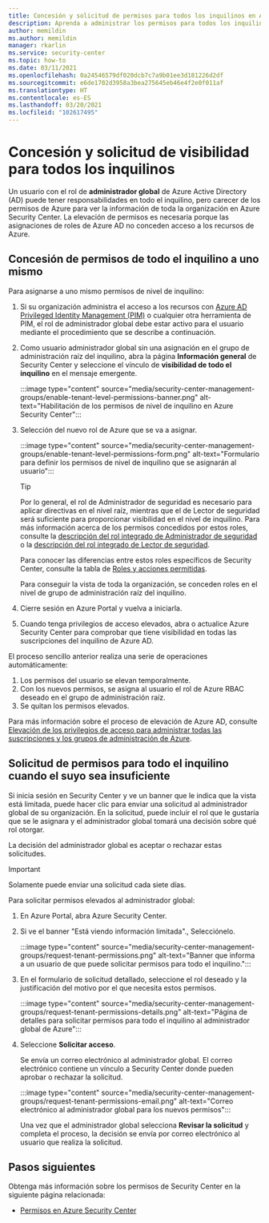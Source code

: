 ```yaml
---
title: Concesión y solicitud de permisos para todos los inquilinos en Azure Security Center
description: Aprenda a administrar los permisos para todos los inquilinos en Azure Security Center.
author: memildin
ms.author: memildin
manager: rkarlin
ms.service: security-center
ms.topic: how-to
ms.date: 03/11/2021
ms.openlocfilehash: 0a24546579df020dcb7c7a9b01ee3d181226d2df
ms.sourcegitcommit: e6de1702d3958a3bea275645eb46e4f2e0f011af
ms.translationtype: HT
ms.contentlocale: es-ES
ms.lasthandoff: 03/20/2021
ms.locfileid: "102617495"
---
```

# <a name="grant-and-request-tenant-wide-visibility"></a>Concesión y solicitud de visibilidad para todos los inquilinos

Un usuario con el rol de **administrador global** de Azure Active Directory (AD) puede tener responsabilidades en todo el inquilino, pero carecer de los permisos de Azure para ver la información de toda la organización en Azure Security Center. La elevación de permisos es necesaria porque las asignaciones de roles de Azure AD no conceden acceso a los recursos de Azure. 

## <a name="grant-tenant-wide-permissions-to-yourself"></a>Concesión de permisos de todo el inquilino a uno mismo

Para asignarse a uno mismo permisos de nivel de inquilino:

1. Si su organización administra el acceso a los recursos con [Azure AD Privileged Identity Management (PIM)](../active-directory/privileged-identity-management/pim-configure.md) o cualquier otra herramienta de PIM, el rol de administrador global debe estar activo para el usuario mediante el procedimiento que se describe a continuación.

1. Como usuario administrador global sin una asignación en el grupo de administración raíz del inquilino, abra la página **Información general** de Security Center y seleccione el vínculo de **visibilidad de todo el inquilino** en el mensaje emergente. 

    :::image type="content" source="media/security-center-management-groups/enable-tenant-level-permissions-banner.png" alt-text="Habilitación de los permisos de nivel de inquilino en Azure Security Center":::

1. Selección del nuevo rol de Azure que se va a asignar. 

    :::image type="content" source="media/security-center-management-groups/enable-tenant-level-permissions-form.png" alt-text="Formulario para definir los permisos de nivel de inquilino que se asignarán al usuario":::

    > [!TIP]
    > Por lo general, el rol de Administrador de seguridad es necesario para aplicar directivas en el nivel raíz, mientras que el de Lector de seguridad será suficiente para proporcionar visibilidad en el nivel de inquilino. Para más información acerca de los permisos concedidos por estos roles, consulte la [descripción del rol integrado de Administrador de seguridad](../role-based-access-control/built-in-roles.md#security-admin) o la [descripción del rol integrado de Lector de seguridad](../role-based-access-control/built-in-roles.md#security-reader).
    >
    > Para conocer las diferencias entre estos roles específicos de Security Center, consulte la tabla de [Roles y acciones permitidas](security-center-permissions.md#roles-and-allowed-actions).

    Para conseguir la vista de toda la organización, se conceden roles en el nivel de grupo de administración raíz del inquilino.  

1. Cierre sesión en Azure Portal y vuelva a iniciarla.

1. Cuando tenga privilegios de acceso elevados, abra o actualice Azure Security Center para comprobar que tiene visibilidad en todas las suscripciones del inquilino de Azure AD. 

El proceso sencillo anterior realiza una serie de operaciones automáticamente:

1. Los permisos del usuario se elevan temporalmente.
1. Con los nuevos permisos, se asigna al usuario el rol de Azure RBAC deseado en el grupo de administración raíz.
1. Se quitan los permisos elevados.

Para más información sobre el proceso de elevación de Azure AD, consulte [Elevación de los privilegios de acceso para administrar todas las suscripciones y los grupos de administración de Azure](../role-based-access-control/elevate-access-global-admin.md).


## <a name="request-tenant-wide-permissions-when-yours-are-insufficient"></a>Solicitud de permisos para todo el inquilino cuando el suyo sea insuficiente

Si inicia sesión en Security Center y ve un banner que le indica que la vista está limitada, puede hacer clic para enviar una solicitud al administrador global de su organización. En la solicitud, puede incluir el rol que le gustaría que se le asignara y el administrador global tomará una decisión sobre qué rol otorgar. 

La decisión del administrador global es aceptar o rechazar estas solicitudes. 

> [!IMPORTANT]
> Solamente puede enviar una solicitud cada siete días.

Para solicitar permisos elevados al administrador global:

1. En Azure Portal, abra Azure Security Center.

1. Si ve el banner "Está viendo información limitada"., Selecciónelo.

    :::image type="content" source="media/security-center-management-groups/request-tenant-permissions.png" alt-text="Banner que informa a un usuario de que puede solicitar permisos para todo el inquilino.":::

1. En el formulario de solicitud detallado, seleccione el rol deseado y la justificación del motivo por el que necesita estos permisos.

    :::image type="content" source="media/security-center-management-groups/request-tenant-permissions-details.png" alt-text="Página de detalles para solicitar permisos para todo el inquilino al administrador global de Azure":::

1. Seleccione **Solicitar acceso**.

    Se envía un correo electrónico al administrador global. El correo electrónico contiene un vínculo a Security Center donde pueden aprobar o rechazar la solicitud.

    :::image type="content" source="media/security-center-management-groups/request-tenant-permissions-email.png" alt-text="Correo electrónico al administrador global para los nuevos permisos":::

    Una vez que el administrador global selecciona **Revisar la solicitud** y completa el proceso, la decisión se envía por correo electrónico al usuario que realiza la solicitud. 

## <a name="next-steps"></a>Pasos siguientes

Obtenga más información sobre los permisos de Security Center en la siguiente página relacionada:

- [Permisos en Azure Security Center](security-center-permissions.md)